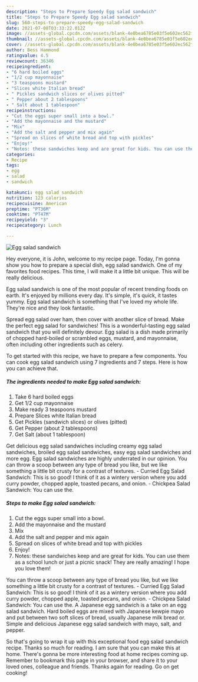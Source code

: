 ```yaml
---
description: "Steps to Prepare Speedy Egg salad sandwich"
title: "Steps to Prepare Speedy Egg salad sandwich"
slug: 560-steps-to-prepare-speedy-egg-salad-sandwich
date: 2021-07-08T03:33:22.012Z
image: //assets-global.cpcdn.com/assets/blank-4e0bea6785e03f5e602ec562f230caae08da540cada707380b4fe1bbebba43da.png
thumbnail: //assets-global.cpcdn.com/assets/blank-4e0bea6785e03f5e602ec562f230caae08da540cada707380b4fe1bbebba43da.png
cover: //assets-global.cpcdn.com/assets/blank-4e0bea6785e03f5e602ec562f230caae08da540cada707380b4fe1bbebba43da.png
author: Bess Hammond
ratingvalue: 4.5
reviewcount: 36346
recipeingredient:
- "6 hard boiled eggs"
- "1/2 cup mayonnaise"
- "3 teaspoons mustard"
- "Slices white Italian bread"
- " Pickles sandwich slices or olives pitted"
- " Pepper about 2 tablespoons"
- " Salt about 1 tablespoon"
recipeinstructions:
- "Cut the eggs super small into a bowl."
- "Add the mayonnaise and the mustard"
- "Mix"
- "Add the salt and pepper and mix again"
- "Spread on slices of white bread and top with pickles"
- "Enjoy!"
- "Notes: these sandwiches keep and are great for kids. You can use them as a school lunch or just a picnic snack! They are really amazing! I hope you love them!"
categories:
- Recipe
tags:
- egg
- salad
- sandwich

katakunci: egg salad sandwich 
nutrition: 123 calories
recipecuisine: American
preptime: "PT36M"
cooktime: "PT47M"
recipeyield: "3"
recipecategory: Lunch

---
```



![Egg salad sandwich](//assets-global.cpcdn.com/assets/blank-4e0bea6785e03f5e602ec562f230caae08da540cada707380b4fe1bbebba43da.png)

Hey everyone, it is John, welcome to my recipe page. Today, I'm gonna show you how to prepare a special dish, egg salad sandwich. One of my favorites food recipes. This time, I will make it a little bit unique. This will be really delicious.

Egg salad sandwich is one of the most popular of recent trending foods on earth. It's enjoyed by millions every day. It's simple, it's quick, it tastes yummy. Egg salad sandwich is something that I've loved my whole life. They're nice and they look fantastic.

Spread egg salad over ham, then cover with another slice of bread. Make the perfect egg salad for sandwiches! This is a wonderful-tasting egg salad sandwich that you will definitely devour. Egg salad is a dish made primarily of chopped hard-boiled or scrambled eggs, mustard, and mayonnaise, often including other ingredients such as celery.


To get started with this recipe, we have to prepare a few components. You can cook egg salad sandwich using 7 ingredients and 7 steps. Here is how you can achieve that.

<!--inarticleads1-->

##### The ingredients needed to make Egg salad sandwich:

1. Take 6 hard boiled eggs
1. Get 1/2 cup mayonnaise
1. Make ready 3 teaspoons mustard
1. Prepare Slices white Italian bread
1. Get  Pickles (sandwich slices) or olives (pitted)
1. Get  Pepper (about 2 tablespoons)
1. Get  Salt (about 1 tablespoon)


Get delicious egg salad sandwiches including creamy egg salad sandwiches, broiled egg salad sandwiches, easy egg salad sandwiches and more egg. Egg salad sandwiches are highly underrated in our opinion. You can throw a scoop between any type of bread you like, but we like something a little bit crusty for a contrast of textures. - Curried Egg Salad Sandwich: This is so good! I think of it as a wintery version where you add curry powder, chopped apple, toasted pecans, and onion. - Chickpea Salad Sandwich: You can use the. 

<!--inarticleads2-->

##### Steps to make Egg salad sandwich:

1. Cut the eggs super small into a bowl.
1. Add the mayonnaise and the mustard
1. Mix
1. Add the salt and pepper and mix again
1. Spread on slices of white bread and top with pickles
1. Enjoy!
1. Notes: these sandwiches keep and are great for kids. You can use them as a school lunch or just a picnic snack! They are really amazing! I hope you love them!


You can throw a scoop between any type of bread you like, but we like something a little bit crusty for a contrast of textures. - Curried Egg Salad Sandwich: This is so good! I think of it as a wintery version where you add curry powder, chopped apple, toasted pecans, and onion. - Chickpea Salad Sandwich: You can use the. A Japanese egg sandwich is a take on an egg salad sandwich. Hard boiled eggs are mixed with Japanese kewpie mayo and put between two soft slices of bread, usually Japanese milk bread or. Simple and delicious Japanese egg salad sandwich with mayo, salt, and pepper. 

So that's going to wrap it up with this exceptional food egg salad sandwich recipe. Thanks so much for reading. I am sure that you can make this at home. There's gonna be more interesting food at home recipes coming up. Remember to bookmark this page in your browser, and share it to your loved ones, colleague and friends. Thanks again for reading. Go on get cooking!
